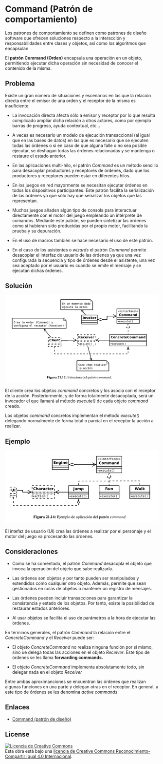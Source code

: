 # Command (Patrón de comportamiento)

Los patrones de comportamiento se definen como patrones de diseño software que ofrecen soluciones respecto a la interacción y responsabilidades entre clases y objetos, así como los algoritmos que encapsulan

El **patrón Command (Orden)** encapsula una operación en un objeto, permitiendo ejecutar dicha operación sin necesidad de conocer el contenido de la misma.

## Problema

Existe un gran número de situaciones y escenarios en las que la relación directa entre el emisor de una orden y el receptor de la misma
es insuficiente:

* La invocación directa afecta sólo a emisor y receptor por lo que resulta complicado ampliar dicha relación a otros actores, como por ejemplo barras de progreso, ayuda contextual, etc...

* A veces es necesario un modelo de ejecución transaccional (al igual que en las bases de datos) en las que es necesario que se ejecuten todas las órdenes o si en caso de que alguna falle o no sea posible ejecutar, se deshagan todas las órdenes relacionadas y se mantenga o restaure el estado anterior.

* En las aplicaciones multi-hilo, el patrón *Command* es un método sencillo para desacoplar productores y receptores de órdenes, dado que los productores y receptores pueden estar en diferentes hilos.

* En los juegos en red mayormente se necesitan ejecutar órdenes en todos los dispositivos participantes. Este patrón facilita la serialización de las órdenes ya que sólo hay que serializar los objetos que las representan.

* Muchos juegos añaden algún tipo de consola para interactuar directamente con el motor del juego empleando un intérprete de comandos. Mediante este patrón, se pueden sintetizar las órdenes como si hubieran sido producidas por el propio motor, facilitando la prueba y su depuración.

* En el uso de macros también se hace necesario el uso de este patrón.

* En el caso de los asistentes o *wizards* el patrón *Command* permite desacoplar el interfaz de usuario de las órdenes ya que una vez configurada la secuencia y tipo de órdenes desde el asistente, una vez sea aceptado por el usuario es cuando se emite el mensaje y se ejecutan dichas órdenes.

## Solución

![Proxy](example/imgs/Command.png)

El cliente crea los objetos *command* concretos y los asocia con el receptor de la acción. Posteriormente, y de forma totalmente
desacoplada, será un invocador el que llamará al método *execute()* de cada objeto *command* creado.

Los objetos *command* concretos implementan el método *execute()* delegando normalmente de forma total o parcial en el receptor la acción
a realizar.

## Ejemplo

![Proxy](example/imgs/Command_ex.png)

El intefaz de usuario (UI) crea las órdenes a realizar por el personaje y el motor del juego va procesando las órdenes.

## Consideraciones

* Como se ha comentado, el patrón *Command* desacopla el objeto que invoca la operación del objeto que sabe realizarla.

* Las órdenes son objetos y por tanto pueden ser manipulados y extendidos como cualquier otro objeto. Además, permite que sean gestionados en colas de objetos o mantener un registro de mensajes.

* Las órdenes pueden incluir transacciones para garantizar la consistencia y estado de los objetos. Por tanto, existe la posibilidad de restaurar estados anteriores.

* Al usar objetos se facilita el uso de parámetros a la hora de ejecutar las órdenes.

En términos generales, el patrón *Command* la relación entre el *ConcreteCommand* y el *Receiver* puede ser:

* El objeto *ConcreteCommand* no realiza ninguna función por sí mismo, sino ue delega todas las acciones en el objeto *Receiver*. Este tipo de órdenes se les llama **forwarding commands.**

* El objeto *ConcreteCommand* implementa absolutamente todo, sin delegar nada en el objeto *Receiver*

Entre ambas aproximanciones se encuentran las órdenes que realizan algunas funciones en una parte y delegan otras en el receptor.
En general, a este tipo de órdenes se les denomina *active commands*

## Enlaces

* [Command (patrón de diseño)](https://es.wikipedia.org/wiki/Command_%28patr%C3%B3n_de_dise%C3%B1o%29)

## License

[![Licencia de Creative Commons](https://i.creativecommons.org/l/by-sa/4.0/80x15.png)](http://creativecommons.org/licenses/by-sa/4.0/)  
Esta obra está bajo una [licencia de Creative Commons Reconocimiento-Compartir Igual 4.0 Internacional](http://creativecommons.org/licenses/by-sa/4.0/).
